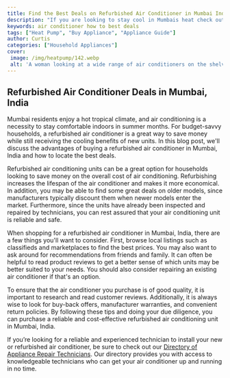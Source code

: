 ```yaml
---
title: Find the Best Deals on Refurbished Air Conditioner in Mumbai India
description: "If you are looking to stay cool in Mumbais heat check out this blog post to find great deals on refurbished air conditioners"
keywords: air conditioner how to best deals
tags: ["Heat Pump", "Buy Appliance", "Appliance Guide"]
author: Curtis
categories: ["Household Appliances"]
cover: 
 image: /img/heatpump/142.webp
 alt: 'A woman looking at a wide range of air conditioners on the shelves of a store with the Mumbai skyline in the background'
---
```

## Refurbished Air Conditioner Deals in Mumbai, India

Mumbai residents enjoy a hot tropical climate, and air conditioning is a necessity to stay comfortable indoors in summer months. For budget-savvy households, a refurbished air conditioner is a great way to save money while still receiving the cooling benefits of new units. In this blog post, we'll discuss the advantages of buying a refurbished air conditioner in Mumbai, India and how to locate the best deals. 

Refurbished air conditioning units can be a great option for households looking to save money on the overall cost of air conditioning. Refurbishing increases the lifespan of the air conditioner and makes it more economical. In addition, you may be able to find some great deals on older models, since manufacturers typically discount them when newer models enter the market. Furthermore, since the units have already been inspected and repaired by technicians, you can rest assured that your air conditioning unit is reliable and safe. 

When shopping for a refurbished air conditioner in Mumbai, India, there are a few things you'll want to consider. First, browse local listings such as classifieds and marketplaces to find the best prices. You may also want to ask around for recommendations from friends and family. It can often be helpful to read product reviews to get a better sense of which units may be better suited to your needs. You should also consider repairing an existing air conditioner if that's an option.

To ensure that the air conditioner you purchase is of good quality, it is important to research and read customer reviews. Additionally, it is always wise to look for buy-back offers, manufacturer warranties, and convenient return policies. By following these tips and doing your due diligence, you can purchase a reliable and cost-effective refurbished air conditioning unit in Mumbai, India. 

If you’re looking for a reliable and experienced technician to install your new or refurbished air conditioner, be sure to check out our [ Directory of Appliance Repair Technicians](./pages/appliance-repair-technicians). Our directory provides you with access to knowledgeable technicians who can get your air conditioner up and running in no time.
